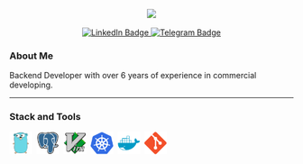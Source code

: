 <p align="center">
  <img src="https://media1.giphy.com/media/3kPDmoWdBpQPNhCnUG/giphy.gif" width="250"/>
</p>
<p align="center">
  <a href="https://www.linkedin.com/in/paintmeyellow/">
    <img src="https://img.shields.io/badge/LinkedIn-blue?style=for-the-badge&logo=linkedin&logoColor=white" alt="LinkedIn Badge">
  </a>
  <a href="https://t.me/paintmeyellow">
    <img src="https://img.shields.io/badge/telegram-blue?style=for-the-badge&logo=telegram&logoColor=white" alt="Telegram Badge">
  </a>
</p>

### About Me
Backend Developer with over 6 years of experience in commercial developing.

---

### Stack and Tools
<p>
  <img src="https://github.com/devicons/devicon/blob/master/icons/go/go-original.svg" title="Go" alt="Go" width="40" height="40"/>&nbsp;
  <img src="https://github.com/devicons/devicon/blob/master/icons/postgresql/postgresql-original.svg" title="PostgreSQL"  alt="PostgreSQL" width="40" height="40"/>&nbsp;
  <img src="https://github.com/devicons/devicon/blob/master/icons/vim/vim-original.svg" title="Vim"  alt="Vim" width="40" height="40"/>&nbsp;
  <img src="https://github.com/devicons/devicon/blob/master/icons/kubernetes/kubernetes-plain.svg" title="K8S"  alt="K8S" width="40" height="40"/>&nbsp;
  <img src="https://github.com/devicons/devicon/blob/master/icons/docker/docker-plain.svg" title="Docker"  alt="Docker" width="40" height="40"/>&nbsp;
  <img src="https://github.com/devicons/devicon/blob/master/icons/git/git-original.svg" title="Git" **alt="Git" width="40" height="40"/>&nbsp;
</p>
